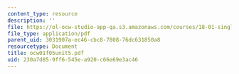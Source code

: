 ```yaml
---
content_type: resource
description: ''
file: https://ol-ocw-studio-app-qa.s3.amazonaws.com/courses/18-01-single-variable-calculus-fall-2005/230a7d859ff6545ea920c66e69e3ac46_ocw01f05unit5.pdf
file_type: application/pdf
parent_uid: 3031907a-ec46-cbc8-7808-76dc631850a8
resourcetype: Document
title: ocw01f05unit5.pdf
uid: 230a7d85-9ff6-545e-a920-c66e69e3ac46
---
```

